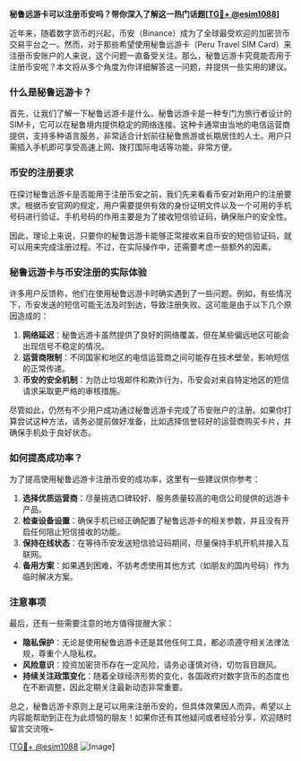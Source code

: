 **秘鲁远游卡可以注册币安吗？带你深入了解这一热门话题[[TG💪+ @esim1088](https://t.me/s/esim1088)]**

近年来，随着数字货币的兴起，币安（Binance）成为了全球最受欢迎的加密货币交易平台之一。然而，对于那些希望使用秘鲁远游卡（Peru Travel SIM Card）来注册币安账户的人来说，这个问题一直备受关注。那么，秘鲁远游卡究竟能否用于注册币安呢？本文将从多个角度为你详细解答这一问题，并提供一些实用的建议。

### 什么是秘鲁远游卡？

首先，让我们了解一下秘鲁远游卡是什么。秘鲁远游卡是一种专门为旅行者设计的SIM卡，它可以在秘鲁境内提供稳定的网络连接。这种卡通常由当地的电信运营商提供，支持多种语言服务，非常适合计划前往秘鲁旅游或长期居住的人士。用户只需插入手机即可享受高速上网、拨打国际电话等功能，非常方便。

### 币安的注册要求

在探讨秘鲁远游卡是否能用于注册币安之前，我们先来看看币安对新用户的注册要求。根据币安官网的规定，用户需要提供有效的身份证明文件以及一个可用的手机号码进行验证。手机号码的作用主要是为了接收短信验证码，确保账户的安全性。

因此，理论上来说，只要你的秘鲁远游卡能够正常接收来自币安的短信验证码，就可以用来完成注册过程。不过，在实际操作中，还需要考虑一些额外的因素。

### 秘鲁远游卡与币安注册的实际体验

许多用户反馈称，他们在使用秘鲁远游卡时确实遇到了一些问题。例如，有些情况下，币安发送的短信可能无法及时到达，导致注册失败。这可能是由于以下几个原因造成的：

1. **网络延迟**：秘鲁远游卡虽然提供了良好的网络覆盖，但在某些偏远地区可能会出现信号不稳定的情况。
2. **运营商限制**：不同国家和地区的电信运营商之间可能存在技术壁垒，影响短信的正常传递。
3. **币安的安全机制**：为防止垃圾邮件和欺诈行为，币安会对来自特定地区的短信请求采取更严格的审核措施。

尽管如此，仍然有不少用户成功通过秘鲁远游卡完成了币安账户的注册。如果你打算尝试这种方法，请务必提前做好准备，比如选择信誉较好的运营商购买卡片，并确保手机处于良好状态。

### 如何提高成功率？

为了提高使用秘鲁远游卡注册币安的成功率，这里有一些建议供你参考：

1. **选择优质运营商**：尽量挑选口碑较好、服务质量较高的电信公司提供的远游卡产品。
2. **检查设备设置**：确保手机已经正确配置了秘鲁远游卡的相关参数，并且没有开启任何阻止短信接收的功能。
3. **保持在线状态**：在等待币安发送短信验证码期间，尽量保持手机开机并接入互联网。
4. **备用方案**：如果遇到困难，不妨考虑使用其他方式（如朋友的国内号码）作为临时解决方案。

### 注意事项

最后，还有一些需要注意的地方值得提醒大家：

- **隐私保护**：无论是使用秘鲁远游卡还是其他任何工具，都必须遵守相关法律法规，尊重个人隐私权。
- **风险意识**：投资加密货币存在一定风险，请务必谨慎对待，切勿盲目跟风。
- **持续关注政策变化**：随着全球经济形势的变化，各国政府对数字货币的态度也在不断调整，因此定期关注最新动态非常重要。

总之，秘鲁远游卡原则上是可以用来注册币安的，但具体效果因人而异。希望以上内容能帮助到正在为此烦恼的朋友！如果你还有其他疑问或者经验分享，欢迎随时留言交流哦~

[[TG💪+ @esim1088](https://t.me/s/esim1088) ![Image](https://i.postimg.cc/4NQfJmqS/Snipaste-2025-05-13-00-14-12.png)]